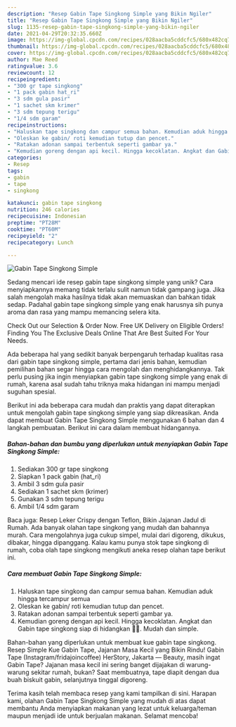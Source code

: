 ```yaml
---
description: "Resep Gabin Tape Singkong Simple yang Bikin Ngiler"
title: "Resep Gabin Tape Singkong Simple yang Bikin Ngiler"
slug: 1135-resep-gabin-tape-singkong-simple-yang-bikin-ngiler
date: 2021-04-29T20:32:35.660Z
image: https://img-global.cpcdn.com/recipes/028aacba5cddcfc5/680x482cq70/gabin-tape-singkong-simple-foto-resep-utama.jpg
thumbnail: https://img-global.cpcdn.com/recipes/028aacba5cddcfc5/680x482cq70/gabin-tape-singkong-simple-foto-resep-utama.jpg
cover: https://img-global.cpcdn.com/recipes/028aacba5cddcfc5/680x482cq70/gabin-tape-singkong-simple-foto-resep-utama.jpg
author: Mae Reed
ratingvalue: 3.6
reviewcount: 12
recipeingredient:
- "300 gr tape singkong"
- "1 pack gabin hat_ri"
- "3 sdm gula pasir"
- "1 sachet skm krimer"
- "3 sdm tepung terigu"
- "1/4 sdm garam"
recipeinstructions:
- "Haluskan tape singkong dan campur semua bahan. Kemudian aduk hingga tercampur semua"
- "Oleskan ke gabin/ roti kemudian tutup dan pencet."
- "Ratakan adonan sampai terbentuk seperti gambar ya."
- "Kemudian goreng dengan api kecil. Hingga kecoklatan. Angkat dan Gabin tape singkong siap di hidangkan 🤤🥰. Mudah dan simple."
categories:
- Resep
tags:
- gabin
- tape
- singkong

katakunci: gabin tape singkong 
nutrition: 246 calories
recipecuisine: Indonesian
preptime: "PT28M"
cooktime: "PT60M"
recipeyield: "2"
recipecategory: Lunch

---
```



![Gabin Tape Singkong Simple](https://img-global.cpcdn.com/recipes/028aacba5cddcfc5/680x482cq70/gabin-tape-singkong-simple-foto-resep-utama.jpg)

Sedang mencari ide resep gabin tape singkong simple yang unik? Cara menyiapkannya memang tidak terlalu sulit namun tidak gampang juga. Jika salah mengolah maka hasilnya tidak akan memuaskan dan bahkan tidak sedap. Padahal gabin tape singkong simple yang enak harusnya sih punya aroma dan rasa yang mampu memancing selera kita.

Check Out our Selection &amp; Order Now. Free UK Delivery on Eligible Orders! Finding You The Exclusive Deals Online That Are Best Suited For Your Needs.

Ada beberapa hal yang sedikit banyak berpengaruh terhadap kualitas rasa dari gabin tape singkong simple, pertama dari jenis bahan, kemudian pemilihan bahan segar hingga cara mengolah dan menghidangkannya. Tak perlu pusing jika ingin menyiapkan gabin tape singkong simple yang enak di rumah, karena asal sudah tahu triknya maka hidangan ini mampu menjadi suguhan spesial.


Berikut ini ada beberapa cara mudah dan praktis yang dapat diterapkan untuk mengolah gabin tape singkong simple yang siap dikreasikan. Anda dapat membuat Gabin Tape Singkong Simple menggunakan 6 bahan dan 4 langkah pembuatan. Berikut ini cara dalam membuat hidangannya.

<!--inarticleads1-->

##### Bahan-bahan dan bumbu yang diperlukan untuk menyiapkan Gabin Tape Singkong Simple:

1. Sediakan 300 gr tape singkong
1. Siapkan 1 pack gabin (hat_ri)
1. Ambil 3 sdm gula pasir
1. Sediakan 1 sachet skm (krimer)
1. Gunakan 3 sdm tepung terigu
1. Ambil 1/4 sdm garam


Baca juga: Resep Leker Crispy dengan Teflon, Bikin Jajanan Jadul di Rumah. Ada banyak olahan tape singkong yang mudah dan bahannya murah. Cara mengolahnya juga cukup simpel, mulai dari digoreng, dikukus, dibakar, hingga dipanggang. Kalau kamu punya stok tape singkong di rumah, coba olah tape singkong mengikuti aneka resep olahan tape berikut ini. 

<!--inarticleads2-->

##### Cara membuat Gabin Tape Singkong Simple:

1. Haluskan tape singkong dan campur semua bahan. Kemudian aduk hingga tercampur semua
1. Oleskan ke gabin/ roti kemudian tutup dan pencet.
1. Ratakan adonan sampai terbentuk seperti gambar ya.
1. Kemudian goreng dengan api kecil. Hingga kecoklatan. Angkat dan Gabin tape singkong siap di hidangkan 🤤🥰. Mudah dan simple.


Bahan-bahan yang diperlukan untuk membuat kue gabin tape singkong. Resep Simple Kue Gabin Tape, Jajanan Masa Kecil yang Bikin Rindu! Gabin Tape (Instagram/fridajoincoffee) HerStory, Jakarta — Beauty, masih ingat Gabin Tape? Jajanan masa kecil ini sering banget dijajakan di warung-warung sekitar rumah, bukan? Saat membuatnya, tape diapit dengan dua buah biskuit gabin, selanjutnya tinggal digoreng. 

Terima kasih telah membaca resep yang kami tampilkan di sini. Harapan kami, olahan Gabin Tape Singkong Simple yang mudah di atas dapat membantu Anda menyiapkan makanan yang lezat untuk keluarga/teman maupun menjadi ide untuk berjualan makanan. Selamat mencoba!
